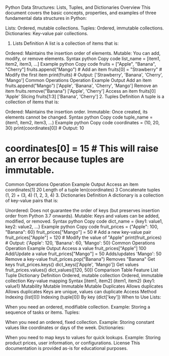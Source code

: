 Python Data Structures: Lists, Tuples, and Dictionaries
Overview
This document covers the basic concepts, properties, and examples of three fundamental data structures in Python:

Lists: Ordered, mutable collections.
Tuples: Ordered, immutable collections.
Dictionaries: Key-value pair collections.
1. Lists
Definition
A list is a collection of items that is:

Ordered: Maintains the insertion order of elements.
Mutable: You can add, modify, or remove elements.
Syntax
python
Copy code
list_name = [item1, item2, item3, ...]
Example
python
Copy code
fruits = ["Apple", "Banana", "Cherry"]
fruits.append("Mango")  # Add an item
fruits[0] = "Strawberry"  # Modify the first item
print(fruits)  # Output: ['Strawberry', 'Banana', 'Cherry', 'Mango']
Common Operations
Operation	Example	Output
Add an item	fruits.append("Mango")	['Apple', 'Banana', 'Cherry', 'Mango']
Remove an item	fruits.remove("Banana")	['Apple', 'Cherry']
Access an item	fruits[0]	'Apple'
Slicing	fruits[1:3]	['Banana', 'Cherry']
2. Tuples
Definition
A tuple is a collection of items that is:

Ordered: Maintains the insertion order.
Immutable: Once created, its elements cannot be changed.
Syntax
python
Copy code
tuple_name = (item1, item2, item3, ...)
Example
python
Copy code
coordinates = (10, 20, 30)
print(coordinates[0])  # Output: 10
# coordinates[0] = 15  # This will raise an error because tuples are immutable.
Common Operations
Operation	Example	Output
Access an item	coordinates[1]	20
Length of a tuple	len(coordinates)	3
Concatenate tuples	(1, 2) + (3, 4)	(1, 2, 3, 4)
3. Dictionaries
Definition
A dictionary is a collection of key-value pairs that is:

Unordered: Does not guarantee the order of keys (but preserves insertion order from Python 3.7 onwards).
Mutable: Keys and values can be added, modified, or removed.
Syntax
python
Copy code
dict_name = {key1: value1, key2: value2, ...}
Example
python
Copy code
fruit_prices = {"Apple": 100, "Banana": 60}
fruit_prices["Mango"] = 50  # Add a new key-value pair
fruit_prices["Apple"] = 120  # Modify the value of "Apple"
print(fruit_prices)  # Output: {'Apple': 120, 'Banana': 60, 'Mango': 50}
Common Operations
Operation	Example	Output
Access a value	fruit_prices["Apple"]	100
Add/Update a value	fruit_prices["Mango"] = 50	Adds/updates 'Mango': 50
Remove a key-value	fruit_prices.pop("Banana")	Removes "Banana"
Get keys	fruit_prices.keys()	dict_keys(['Apple', 'Mango'])
Get values	fruit_prices.values()	dict_values([120, 50])
Comparison Table
Feature	List	Tuple	Dictionary
Definition	Ordered, mutable collection	Ordered, immutable collection	Key-value mapping
Syntax	[item1, item2]	(item1, item2)	{key1: value1}
Mutability	Mutable	Immutable	Mutable
Duplicates	Allows duplicates	Allows duplicates	Keys are unique, values can duplicate
Access Method	Indexing (list[0])	Indexing (tuple[0])	By key (dict['key'])
When to Use
Lists:

When you need an ordered, modifiable collection.
Example: Storing a sequence of tasks or items.
Tuples:

When you need an ordered, fixed collection.
Example: Storing constant values like coordinates or days of the week.
Dictionaries:

When you need to map keys to values for quick lookups.
Example: Storing product prices, user information, or configurations.
License
This documentation is provided as-is for educational purposes.